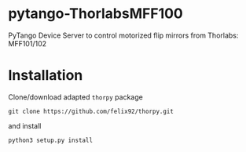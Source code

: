 # pytango-ThorlabsMFF100

PyTango Device Server to control motorized flip mirrors from Thorlabs: MFF101/102

# Installation

Clone/download adapted `thorpy` package

`git clone https://github.com/felix92/thorpy.git`

and install 

`python3 setup.py install`
